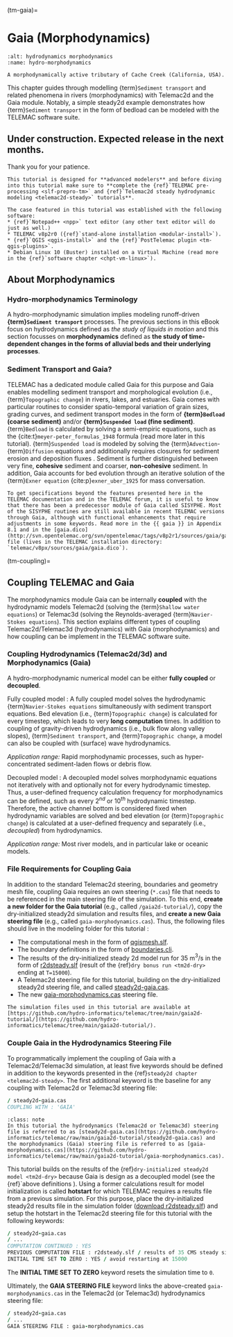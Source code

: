 (tm-gaia)=
#  Gaia (Morphodynamics)

```{figure} ../img/hydro-morphodynamics.png
:alt: hydrodynamics morphodynamics
:name: hydro-morphodynamics

A morphodynamically active tributary of Cache Creek (California, USA).
```

This chapter guides through modelling {term}`Sediment transport` and related phenomena in rivers (morphodynamics) with Telemac2d and the Gaia module. Notably, a simple steady2d example demonstrates how {term}`Sediment transport` in the form of bedload can be modeled with the TELEMAC software suite.

## Under construction. Expected release in the next months.

Thank you for your patience.


```{admonition} Requirements
This tutorial is designed for **advanced modelers** and before diving into this tutorial make sure to **complete the {ref}`TELEMAC pre-processing <slf-prepro-tm>` and {ref}`Telemac2d steady hydrodynamic modeling <telemac2d-steady>` tutorials**.

The case featured in this tutorial was established with the following software:
* {ref}`Notepad++ <npp>` text editor (any other text editor will do just as well.)
* TELEMAC v8p2r0 ({ref}`stand-alone installation <modular-install>`).
* {ref}`QGIS <qgis-install>` and the {ref}`PostTelemac plugin <tm-qgis-plugins>`.
* Debian Linux 10 (Buster) installed on a Virtual Machine (read more in the {ref}`software chapter <chpt-vm-linux>`).
```


## About Morphodynamics

### Hydro-morphodynamics Terminology
A hydro-morphodynamic simulation implies modeling runoff-driven **{term}`Sediment transport`** processes. The previous sections in this eBook focus on hydrodynamics defined as *the study of liquids in motion* and this section focusses on **morphodynamics** defined as **the study of time-dependent changes in the forms of alluvial beds and their underlying processes**.

### Sediment Transport and Gaia?
TELEMAC has a dedicated module called Gaia for this purpose and Gaia enables modelling sediment transport and morphological evolution (i.e., {term}`Topographic change`) in rivers, lakes, and estuaries. Gaia comes with particular routines to consider spatio-temporal variation of grain sizes, grading curves, and sediment transport modes in the form of **{term}`Bedload` (coarse sediment)** and/or **{term}`Suspended load` (fine sediment)**. {term}`Bedload` is calculated by solving a semi-empiric equations, such as  the {cite:t}`meyer-peter_formulas_1948` formula (read more later in this tutorial). {term}`Suspended load` is modeled by solving the {term}`Advection`-{term}`Diffusion` equations and additionally requires closures for sediment erosion and deposition fluxes . Sediment is further distinguished between very fine, **cohesive** sediment and coarser, **non-cohesive** sediment. In addition, Gaia accounts for bed evolution through an iterative solution of the {term}`Exner equation` {cite:p}`exner_uber_1925` for mass conversation.

```{dropdown} The difference between Gaia and SISYPHE
To get specifications beyond the features presented here in the TELEMAC documentation and in the TELEMAC forum, it is useful to know that there has been a predecessor module of Gaia called SISYPHE. Most of the SISYPHE routines are still available in recent TELEMAC versions through Gaia, although with functional enhancements that require adjustments in some keywords. Read more in the {{ gaia }} in Appendix 8.1 and in the [gaia.dico](http://svn.opentelemac.org/svn/opentelemac/tags/v8p2r1/sources/gaia/gaia.dico) file (lives in the TELEMAC installation directory: `telemac/v8px/sources/gaia/gaia.dico`).
```

(tm-coupling)=
## Coupling TELEMAC and Gaia

The morphodynamics module Gaia can be internally **coupled** with the hydrodynamic models Telemac2d (solving the {term}`Shallow water equations`) or Telemac3d (solving the Reynolds-averaged {term}`Navier-Stokes equations`). This section explains different types of coupling Telemac2d/Telemac3d (hydrodynamics) with Gaia (morphodynamics) and how coupling can be implement in the TELEMAC software suite.

### Coupling Hydrodynamics (Telemac2d/3d) and Morphodynamics (Gaia)

A hydro-morphodynamic numerical model can be either **fully coupled** or **decoupled**.

Fully coupled model
: A fully coupled model solves the hydrodynamic {term}`Navier-Stokes equations` simultaneously with sediment transport equations. Bed elevation (i.e., {term}`Topographic change`) is calculated for every timestep, which leads to very **long computation** times. In addition to coupling of gravity-driven hydrodynamics (i.e., bulk flow along valley slopes), {term}`Sediment transport`, and {term}`Topographic change`, a model can also be coupled with (surface) wave hydrodynamics.

  *Application range:* Rapid morphodynamic processes, such as hyper-concentrated sediment-laden flows or debris flow.

Decoupled model
: A decoupled model solves morphodynamic equations not iteratively with and optionally not for every hydrodynamic timestep. Thus, a user-defined frequency calculation frequency for morphodynamics can be defined, such as every 2$^{nd}$ or 10$^{th}$ hydrodynamic timestep. Therefore, the active channel bottom is considered fixed when hydrodynamic variables are solved and bed elevation (or {term}`Topographic change`) is calculated at a user-defined frequency and separately (i.e., *decoupled*) from hydrodynamics.

  *Application range:* Most river models, and in particular lake or oceanic models.


### File Requirements for Coupling Gaia

In addition to the standard Telemac2d steering, boundaries and geometry mesh file, coupling Gaia requires an own steering (`*.cas`) file that needs to be referenced in the main steering file of the simulation. To this end, **create a new folder for the Gaia tutorial** (e.g., called `/gaia2d-tutorial/`), copy the dry-initialized steady2d simulation and results files, and **create a new Gaia steering file** (e.g., called `gaia-morphodynamics.cas`). Thus, the following files should live in the modeling folder for this tutorial :

* The computational mesh in the form of [qgismesh.slf](https://github.com/hydro-informatics/telemac/raw/main/gaia2d-tutorial/qgismesh.slf).
* The boundary definitions in the form of [boundaries.cli](https://github.com/hydro-informatics/telemac/raw/main/gaia2d-tutorial/boundaries.cli).
* The results of the dry-initialized steady 2d model run for 35 m$^3$/s in the form of [r2dsteady.slf](https://github.com/hydro-informatics/telemac/raw/main/gaia2d-tutorial/r2dsteady.slf) (result of the {ref}`dry bonus run <tm2d-dry>` ending at `T=15000`).
* A Telemac2d steering file for this tutorial, building on the dry-initialized steady2d steering file, and called [steady2d-gaia.cas](https://github.com/hydro-informatics/telemac/raw/main/gaia2d-tutorial/steady2d-gaia.cas).
* The new [gaia-morphodynamics.cas](https://github.com/hydro-informatics/telemac/raw/main/gaia2d-tutorial/gaia-morphodynamics.cas) steering file.

```{admonition} Gaia simulation file repository
The simulation files used in this tutorial are available at [https://github.com/hydro-informatics/telemac/tree/main/gaia2d-tutorial/](https://github.com/hydro-informatics/telemac/tree/main/gaia2d-tutorial/).
```

### Couple Gaia in the Hydrodynamics Steering File

To programmatically implement the coupling of Gaia with a Telemac2d/Telemac3d simulation, at least five keywords should be defined in addition to the keywords presented in the {ref}`steady2d chapter <telemac2d-steady>`. The first additional keyword is the baseline for any coupling with Telemac2d or Telemac3d steering file:

```fortran
/ steady2d-gaia.cas
COUPLING WITH : 'GAIA'
```

```{admonition} steady2d-gaia.cas is the hydrodynamics (Telemac2d or Telemac3d) steering file
:class: note
In this tutorial the hydrodynamics (Telemac2d or Telemac3d) steering file is referred to as [steady2d-gaia.cas](https://github.com/hydro-informatics/telemac/raw/main/gaia2d-tutorial/steady2d-gaia.cas) and the morphodynamics (Gaia) steering file is referred to as [gaia-morphodynamics.cas](https://github.com/hydro-informatics/telemac/raw/main/gaia2d-tutorial/gaia-morphodynamics.cas).
```

This tutorial builds on the results of the {ref}`dry-initialized steady2d model <tm2d-dry>` because Gaia is design as a decoupled model (see the {ref}`above definitions <tm-coupling>). Using a former calculations result for model initialization is called **hotstart** for which TELEMAC requires a results file from a previous simulation. For this purpose, place the dry-initialized steady2d results file in the simulation folder ([download r2dsteady.slf](https://github.com/hydro-informatics/telemac/raw/main/gaia2d-tutorial/r2dsteady.slf)) and setup the hotstart in the Telemac2d steering file for this tutorial with the following keywords:

```fortran
/ steady2d-gaia.cas
/ ...
COMPUTATION CONTINUED : YES
PREVIOUS COMPUTATION FILE : r2dsteady.slf / results of 35 CMS steady simulation
INITIAL TIME SET TO ZERO : YES / avoid restarting at 15000
```

The **INITIAL TIME SET TO ZERO** keyword resets the simulation time to `0`.

Ultimately, the **GAIA STEERING FILE** keyword links the above-created `gaia-morphodynamics.cas` in the Telemac2d (or Telemac3d) hydrodynamics steering file:

```fortran
/ steady2d-gaia.cas
/ ...
GAIA STEERING FILE : gaia-morphodynamics.cas
```

